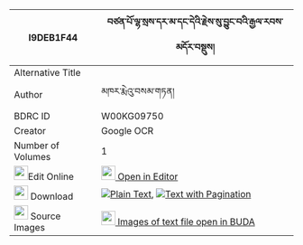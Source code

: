 |I9DEB1F44|བཙན་པོ་ལྷ་སྲས་དར་མ་དང་དེའི་རྗེས་སུ་བྱུང་བའི་རྒྱལ་རབས་མདོར་བསྡུས། 
| --- | --- 
|Alternative Title |
|Author| མཁར་རྨེའུ་བསམ་གཏན།
|BDRC ID | W00KG09750
|Creator | Google OCR
|Number of Volumes| 1
|<img width="25" src="https://img.icons8.com/color/25/000000/edit-property.png">Edit Online| [<img width="25" src="https://avatars.githubusercontent.com/u/45091458?s=200&v=4"> Open in Editor](http://editor.openpecha.org/I9DEB1F44)
|<img width="25" src="https://img.icons8.com/fluent/48/000000/download-2.png"/>  Download | [![](https://img.icons8.com/color/20/000000/txt.png)Plain Text](https://github.com/Openpecha/I9DEB1F44/releases/download/v1/tsenpo_lhase_darma_dang_de_i_j_plain_I9DEB1F44.zip), [![](https://img.icons8.com/color/20/000000/txt.png)Text with Pagination](https://github.com/Openpecha/I9DEB1F44/releases/download/v1/tsenpo_lhase_darma_dang_de_i_j_pages_I9DEB1F44.zip)
|<img width="25" src="https://img.icons8.com/plasticine/100/000000/pictures-folder.png"/>  Source Images | [<img width="25" src="https://library.bdrc.io/icons/BUDA-small.svg"> Images of text file open in BUDA](https://library.bdrc.io/show/bdr:W00KG09750)